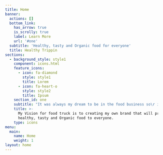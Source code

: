 ```yaml
---
title: Home
banner:
  actions: []
  bottom_link:
    has_arrow: true
    is_scrolly: true
    label: Learn More
    url: '#one'
  subtitle: 'Healthy, tasty and Organic food for everyone'
  title: Healthy Trippin
sections:
  - background_style: style1
    component: icons.html
    feature_icons:
      - icon: fa-diamond
        style: style1
        title: Lorem
      - icon: fa-heart-o
        style: style2
        title: Ipsum
    section_id: one
    subtitle: "It was always my dream to be in the food business so\r if I am getting a chance to be in this industry then providing best quality food will be my first\r preference. I have also decided my brand name is going to be Healthy Trippin. I will always\r have organic food in my food truck which will also include Indian flavored cooked food so it\r will be heathy as it will be organic and new as there are very few Indian restaurants in this\r area. I will not be aiming any specific type of customers infect all people around this area will\r be in my customer range so I will try to cook in different styles. In terms of pricing I will go\r for the best price I could offer with having a very little margin as my profit. As my business is\r a moving food shop (Food Truck) it will be plus point for me to take my food to the maximum\r number of customers. I could take my food truck to the big events in the city where they can\r taste my food."
    title: >-
      My Vision for food truck is to creating my own brand that will provide the
      healthy, tasty and Organic food to everyone.
    type: icons
menu:
  main:
    name: Home
    weight: 1
layout: home
---
```


